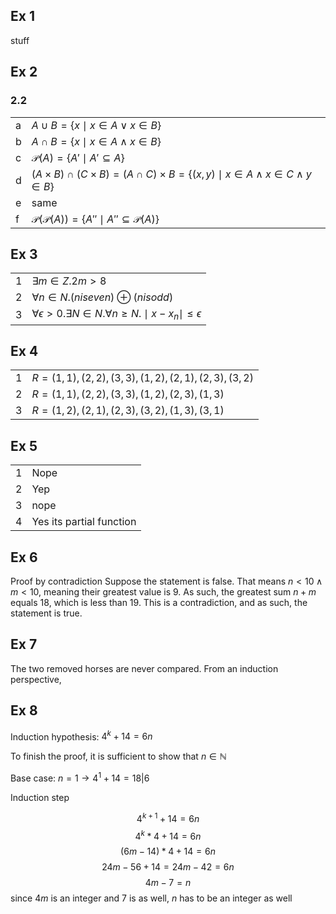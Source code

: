 ## Ex 1
stuff

## Ex 2
### 2.2

|     |                                               |
| --- | --------------------------------------------- |
| a   | $A \cup B = \{x \mid x \in A \lor x \in B\}$  |
| b   | $A \cap B = \{x \mid x \in A \land x \in B\}$ |
| c   | $\mathcal{P}(A)=\{A' \mid A' \subseteq A\}$     |
| d   | $(A\times B)\cap(C\times B)=(A\cap C)\times B=\{(x,y) \mid x \in A \land x \in C \land y \in B \}$                                              |
| e   | same                                              |
| f    | $\mathcal{P}(\mathcal{P}(A))=\{A'' \mid A'' \subseteq  \mathcal{P}(A)\}$                                              |
## Ex 3

|  |  |
| ---- | ---- |
| 1 | $\exists m\in Z . 2m>8$ |
| 2 | $\forall n \in N.(n is even) \oplus (n is odd)$ |
| 3 | $\forall \epsilon > 0.\exists N \in N.\forall n \geq N.\mid x-x_{n}\mid\leq \epsilon$ |

## Ex 4

|     |                                                      |
| --- | ---------------------------------------------------- |
| 1   | $R=(1,1), (2,2), (3,3), (1,2), (2,1), (2,3), (3, 2)$ |
| 2   | $R=(1,1), (2,2), (3,3), (1,2), (2,3), (1, 3)$        |
| 3    | $R=(1,2), (2,1), (2,3), (3, 2), (1,3), (3,1)$                                                     |

## Ex 5

|     |      |
| --- | ---- |
| 1   | Nope |
| 2   | Yep  |
| 3   | nope |
| 4    | Yes its partial function     |

## Ex 6
Proof by contradiction
Suppose the statement is false. That means $n<10\land m<10$, meaning their greatest value is 9. As such, the greatest sum $n+m$ equals 18, which is less than 19. This is a contradiction, and as such, the statement is true.

## Ex 7

The two removed horses are never compared. From an induction perspective, 

## Ex 8
Induction hypothesis: $4^k+14=6n$

To finish the proof, it is sufficient to show that $n\in \mathbb{N}$

Base case: $n=1 \rightarrow 4^{1}+14=18|6$ 

Induction step

$$4^{k+1}+14=6n$$
$$4^{k}*4+14=6n$$$$(6m-14)*4+14=6n$$
$$24m-56+14=24m-42=6n$$
$$4m-7=n$$
since $4m$ is an integer and 7 is as well, $n$ has to be an integer as well